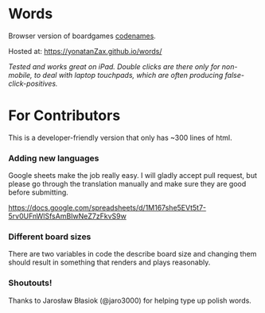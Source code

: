 # Words

Browser version of boardgames [codenames](https://en.wikipedia.org/wiki/Codenames_(board_game)).

Hosted at: https://yonatanZax.github.io/words/

*Tested and works great on iPad. Double clicks are there only for non-mobile, to deal with laptop touchpads, which are often producing false-click-positives.*

# For Contributors

This is a developer-friendly version that only has ~300 lines of html. 

### Adding new languages

Google sheets make the job really easy. I will gladly accept pull request, but please go through the translation manually and make sure they are good before submitting. 

https://docs.google.com/spreadsheets/d/1M167she5EVt5t7-5rv0UFnWlSfsAmBIwNeZ7zFkvS9w

### Different board sizes

There are two variables in code the describe board size and changing them should result in something that renders and plays reasonably.


### Shoutouts!

Thanks to Jarosław Błasiok (@jaro3000) for helping type up polish words. 
